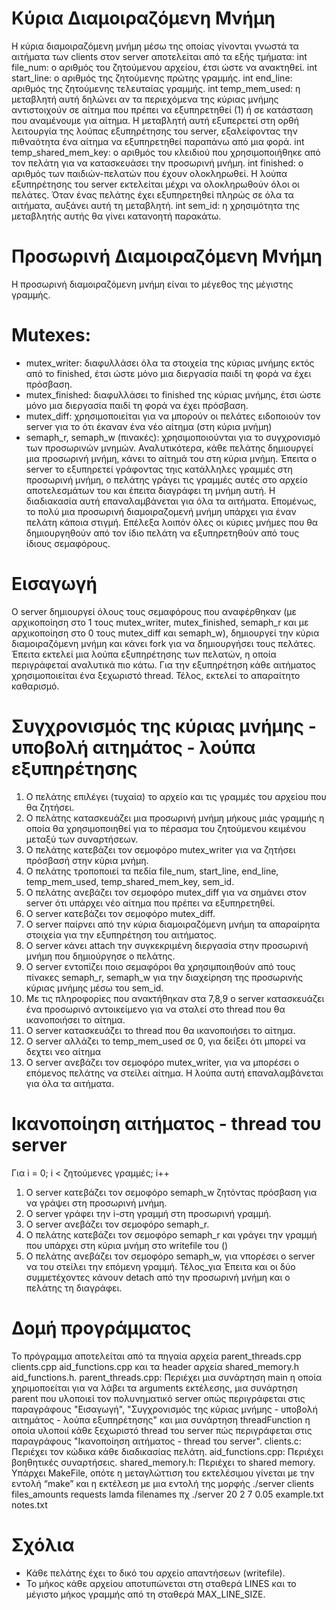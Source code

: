 # Κύρια Διαμοιραζόμενη Μνήμη
H κύρια διαμοιραζόμενη μνήμη μέσω της οποίας γίνονται γνωστά τα αιτήματα των clients στον server αποτελείται από τα εξής τμήματα:
    int file_num: ο αριθμός του ζητούμενου αρχείου, έτσι ώστε να ανακτηθεί.
    int start_line: ο αριθμός της ζητούμενης πρώτης γραμμής. 
    int end_line: αριθμός της ζητούμενης τελευταίας γραμμής. 
    int temp_mem_used: η μεταβλητή αυτή δηλώνει αν τα περιεχόμενα της κύριας μνήμης αντιστοιχούν σε αίτημα που πρέπει να εξυπηρετηθεί (1) ή σε κατάσταση που αναμένουμε για αίτημα. Η μεταβλητή αυτή εξυπερετεί στη ορθή λειτουργία της λούπας εξυπηρέτησης του server, εξαλείφοντας την πιθναότητα ένα αίτημα να εξυπηρετηθεί παραπάνω από μια φορά.
    int temp_shared_mem_key: ο αριθμός του κλειδιού που χρησιμοποιήθηκε από τον πελάτη για να κατασκευάσει την προσωρινή μνήμη.
    int finished: ο αριθμός των παιδιών-πελατών που έχουν ολοκληρωθεί. Η λούπα εξυπηρέτησης του server εκτελείται μέχρι να ολοκληρωθούν όλοι οι πελάτες. Όταν ένας πελάτης έχει εξυπηρετηθεί πληρώς σε όλα τα αιτήματα, αυξάνει αυτή τη μεταβλητή. 
    int sem_id: η χρησιμότητα της μεταβλητής αυτής θα γίνει κατανοητή παρακάτω.

# Προσωρινή Διαμοιραζόμενη Μνήμη
Η προσωρινή διαμοιραζόμενη μνήμη είναι το μέγεθος της μέγιστης γραμμής.

# Mutexes:
- mutex_writer: διαφυλλάσει όλα τα στοιχεία της κύριας μνήμης εκτός από το finished, έτσι ώστε μόνο μια διεργασία παιδί τη φορά να έχει πρόσβαση.
- mutex_finished: διαφυλλάσει το finished της κύριας μνήμης, έτσι ώστε μόνο μια διεργασία παιδί τη φορά να έχει πρόσβαση.
- mutex_diff: χρησιμοποιείται για να μπορούν οι πελάτες ειδοποιούν τον server για το ότι έκαναν ένα νέο αίτημα (στη κύρια μνήμη)
- semaph_r, semaph_w (πινακές): χρησιμοποιούνται για το συγχρονισμό των προσωρινών μνημών. Αναλυτικότερα, κάθε πελάτης δημιουργεί μια προσωρινή μνήμη, κάνει το αίτημά του στη κύρια μνήμη. Έπειτα ο server το εξυπηρετεί γράφοντας τηις κατάλληλες γραμμές στη προσωρινή μνήμη, ο πελάτης γράγει τις γραμμές αυτές στο αρχείο αποτελεσμάτων του και έπειτα διαγράφει τη μνήμη αυτή. Η διαδιακασία αυτή επαναλαμβάνεται για όλα τα αιτήματα. Επομένως, το πολύ μια προσωρινή διαμοιραζομενή μνήμη υπάρχει για έναν πελάτη κάποια στιγμή. Επέλεξα λοιπόν όλες οι κύριες μνήμες που θα δημιουργηθούν από τον ίδιο πελάτη να εξυπηρετηθούν από τους ίδιους σεμαφόρους. 
    
# Εισαγωγή
Ο server δημιουργεί όλους τους σεμαφόρους που αναφέρθηκαν (με αρχικοποίηση στο 1 τους mutex_writer, mutex_finished, semaph_r και με αρχικοποίηση στο 0 τους mutex_diff και semaph_w), δημιουργεί την κύρια διαμοιραζόμενη μνήμη και κάνει fork για να δημιουργήσει τους πελάτες. Έπειτα εκτελεί μια λούπα εξυπηρέτησης των πελατών, η οποία περιγράφεταί αναλυτικά πιο κάτω. Για την εξυπηρέτηση κάθε αιτήματος χρησιμοποιείται ένα ξεχωριστό thread. Τέλος, εκτελεί το απαραίτητο καθαρισμό.  

# Συγχρονισμός της κύριας μνήμης - υποβολή αιτημάτος - λούπα εξυπηρέτησης
1. Ο πελάτης επιλέγει (τυχαία) το αρχείο και τις γραμμές του αρχείου που θα ζητήσει.
2. Ο πελάτης κατασκευάζει μια προσωρινή μνήμη μήκους μιάς γραμμής η οποία θα χρησιμοποιηθεί για το πέρασμα του ζητούμενου κειμένου μεταξύ των συναρτήσεων. 
3. Ο πελάτης κατεβάζει τον σεμoφόρο mutex_writer για να ζητήσει πρόσβασή στην κύρια μνήμη.
4. Ο πελάτης τροποποιεί τα πεδία file_num, start_line, end_line, temp_mem_used, temp_shared_mem_key, sem_id.
5. Ο πελάτης ανεβάζει τον σεμoφόρο mutex_diff για να σημάνει στον server ότι υπάρχει νέο αίτημα που πρέπει να εξυπηρετηθεί.
6. Ο server κατεβάζει τον σεμoφόρο mutex_diff.
7. Ο server παίρνει από την κύρια διαμοιραζόμενη μνήμη τα απαραίρητα στοιχεία για την εξυπηρέτηση του αιτήματος.
8. Ο server κάνει attach  την συγκεκριμένη διεργασία στην προσωρινή μνήμη που δημιούργησε ο πελάτης.
9. Ο server εντοπίζει ποιο σεμαφόροι θα χρησιμποιηθούν από τους πίνακες semaph_r, semaph_w για την διαχείρηση της προσωρινής κύριας μνήμης μέσω του sem_id.
10. Με τις πληροφορίες που ανακτήθηκαν στα 7,8,9 ο server κατασκευάζει ένα προσωρινό αντοικείμενο για να σταλεί στο thread που θα ικανοποιήσει το αίτημα.
11. Ο server κατασκευάζει το thread που θα ικανοποιήσει το αίτημα. 
12. Ο server αλλάζει το temp_mem_used σε 0, για δείξει ότι μπορεί να δεχτει νεο αίτημα 
13.  Ο server ανεβάζει τον σεμoφόρο mutex_writer, για να μπορέσει ο επόμενος πελάτης να στείλει αίτημα.
Η λούπα αυτή επαναλαμβάνεται για όλα τα αιτήματα.

# Ικανοποίηση αιτήματος - thread του server
Για i = 0; i < ζητούμενες γραμμές; i++
1. O server κατεβάζει τον σεμoφόρο semaph_w ζητόντας πρόσβαση για να γράψει στη προσωρινή μνήμη.
2. Ο server γράφει την i-στη γραμμή στη προσωρινή γραμμή.
3. Ο server ανεβάζει τον σεμoφόρο semaph_r.
4. Ο πελάτης κατεβάζει τον σεμoφόρο semaph_r και γράγει την γραμμή που υπάρχει στη κύρια μνήμη στο writefile του ()
5. Ο πελάτης ανεβάζει τον σεμoφόρο semaph_w, για νπορέσει ο server να του στείλει την επόμενη γραμμή.
Τέλος_για
Έπειτα και οι δύο συμμετέχοντες κάνουν detach από την προσωρινή μνήμη και ο πελάτης τη διαγράφει.

# Δομή προγράμματος
Το πρόγραμμα αποτελείται από τα πηγαία αρχεία parent_threads.cpp clients.cpp aid_functions.cpp και τα
header αρχεία shared_memory.h aid_functions.h.
parent_threads.cpp: Περιέχει μια συνάρτηση main η οποία χηριμοποείται για να λάβει τα arguments εκτέλεσης, μια συνάρτηση parent που υλοποιεί τον πολυνηματικό server οπώς περιγράφεται στις παραγράφους "Εισαγωγή", "Συγχρονισμός της κύριας μνήμης - υποβολή αιτημάτος - λούπα εξυπηρέτησης" και μια συνάρτηση threadFunction η οποία υλοποιί κάθε ξεχωριστό thread του server πώς περιγράφεται στις παραγράφους "Ικανοποίηση αιτήματος - thread του server".
clients.c: Περιέχει τον κώδικα κάθε διαδικασίας πελάτη.
aid_functions.cpp: Περιέχει βοηθητικές συναρτήσεις.
shared_memory.h: Περιέχει το shared memory.
Υπάρχει MakeFile, οπότε η μεταγλώττιση του εκτελέσιμου γίνεται με την εντολή “make” και η εκτέλεση με μια εντολή της μορφής 
./server clients files_amounts requests lamda filenames
πχ ./server 20 2 7 0.05 example.txt notes.txt

# Σχόλια
- Κάθε πελάτης έχει το δικό του αρχείο απαντήσεων (writefile).
- To μήκος κάθε αρχείου αποτυπώνεται στη σταθερά LINES και το μέγιστο μήκος γραμμής από τη σταθερά MAX_LINE_SIZE.